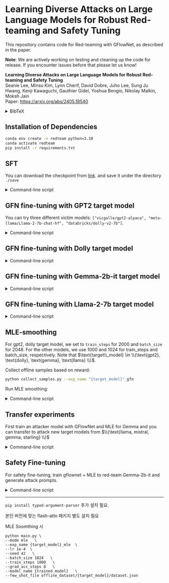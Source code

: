 # Learning Diverse Attacks on Large Language Models for Robust Red-teaming and Safety Tuning

This repository contains code for Red-teaming with GFlowNet, as described in the paper.

**Note**: We are actively working on testing and cleaning up the code for release. If you encounter issues before that please let us know!


**Learning Diverse Attacks on Large Language Models for Robust Red-teaming and Safety Tuning**<br />
Seanie Lee, Minsu Kim, Lynn Cherif, David Dobre, Juho Lee, Sung Ju Hwang, Kenji Kawaguchi, Gauthier Gidel, Yoshua Bengio, Nikolay Malkin, Moksh Jain <br/>
Paper: https://arxiv.org/abs/2405.18540
<details>
<summary>
BibTeX
</summary>
  
```bibtex
@article{
lee2025learning,
title={Learning Diverse Attacks on Large Language Models for Robust Red-Teaming and Safety Tuning},
author={Seanie Lee and Minsu Kim and Lynn Cherif and David Dobre and Juho Lee and Sung Ju Hwang and Kenji Kawaguchi and Gauthier Gidel and Yoshua Bengio and Nikolay Malkin and Moksh Jain},
journal={International Conference on Learning Representations (ICLR)},
year={2025}
}
```
</details>


## Installation of Dependencies
```bash
conda env create -n redteam python=3.10
conda activate redteam
pip install -r requirements.txt
```

## SFT
You can download the checkpoint from [link](https://drive.google.com/drive/folders/1yG9RPnnL83nrVJ7tiuPYHEHNiN_cDIAo?usp=sharing).
and save it under the directory ```./save```

<details>
<summary>
Command-line script
</summary>
  
```bash
python main.py \
--mode sft \
--lr 3e-5 \
--train_steps 100 \
--grad_acc_steps 32 \
--batch_size 1024 \
--prompt_file ./prompts/alpaca.jsonl \
--few_shot_file ./prompts/sft_dataset.json \
--exp_name gpt2-sft-position-final
```
</details>


## GFN fine-tuning with **GPT2** target model
You can try three different victim models: ```["vicgalle/gpt2-alpaca", "meta-llama/Llama-2-7b-chat-hf", "databricks/dolly-v2-7b"]```.

<details>
<summary>
Command-line script
</summary>
  
```bash
python main.py \
--exp_name gpt2-gfn \
--sim_tolerance 0.25 \
--victim_model vicgalle/gpt2-alpaca \
--lr 1e-4 \
--max_len 20 \
--reward_sched_horizon 500 \
--train_steps 5000 \
--seed 42 \
--temp_low 0.5 \
--temp_high 2.0 \
--buffer_size 1000 \
--lm_sched_end 1.0 \
--beta 0.1 \
--sim_tolerance 0.25
```
and the command for evaluation:
```
python eval.py \
--ckpt save/gpt2-gfn/latest \
--output_file gpt2-gfn \
--victim_model gpt2
```
</details>

## GFN fine-tuning with **Dolly** target model

<details>
<summary>
Command-line script
</summary>
  
```bash
python main.py \
--exp_name dolly-gfn \
--sim_tolerance 0.25 \
--victim_model databricks/dolly-v2-7b \
--lr 1e-4 \
--max_len 20 \
--reward_sched_horizon 500 \
--train_steps 5000 \
--seed 42 \
--temp_low 0.5 \
--temp_high 2.0 \
--lm_sched_horizon 2000 \
--lm_sched_end 1.0 \
--buffer_size 1000 \
--compare reward \
--beta 0.1
```

```bash
python eval.py \
--ckpt save/dolly-gfn/latest \
--output_file dolly-gfn \
--victim_model dolly
```
</details>

## GFN fine-tuning with **Gemma-2b-it** target model

<details>
<summary>
Command-line script
</summary>
  
```bash
python main.py \
--exp_name gemma-gfn \
--sim_tolerance 0.3 \
--victim_model google/gemma-2b-it \
--lr 1e-4 \
--reward_sched_horizon 1000 \
--train_steps 5000 \
--buffer_size 5000 \
--seed 42 \
--max_len 20 \
--temp_low 0.7 \
--temp_high 2.0 \
--lm_sched_end 1.2 \
--lm_sched_horizon 2000 \
--compare c_reward \
--prioritization c_reward \
--beta 0.1 \
--metric cosine
```

```bash
python eval.py \
--ckpt /save/gemma-gfn/latest \
--output_file gemma-gfn \
--victim_model gemma
```
</details>


## GFN fine-tuning with **Llama-2-7b** target model
<details>
<summary>
Command-line script
</summary>
  
```bash
python main.py \
--exp_name llama-gfn \
--sim_tolerance 0.3 \
--victim_model meta-llama/Llama-2-7b-chat-hf \
--lr 1e-4 \
--reward_sched_horizon 1000 \
--train_steps 5000 \
--buffer_size 5000 \
--seed 42 \
--max_len 20 \
--temp_low 0.7 \
--temp_high 2.0 \
--lm_sched_end 1.2 \
--lm_sched_horizon 2000 \
--sft_ckpt $SFT_CKPT \
--compare c_reward \
--prioritization c_reward \
--beta 0.1 \
--metric cosine
```

```bash
python eval.py \
--ckpt save/llama-gfn/latest \
--output_file llama-gfn \
--victim_model llama
```
</details>

## MLE-smoothing
For gpt2, dolly target model, we set to `train_steps` for 2000 and `batch_size` for 2048. For the other models, we use 1000 and 1024 for train_steps and batch_size, respectively. Note that $\text{target\\_model} \in \\{\text{gpt2}, \text{dolly}, \text{gemma}, \text{llama} \\}$.


Collect offline samples based on reward:
```bash
python collect_samples.py --exp_name "{target_model}"_gfn
```

Run MLE smoothing:
<details>
<summary>
Command-line script
</summary>
  
```bash
python main.py \
--mode distillation \
--exp_name "{target_model}"_mle \
--lr 1e-4 \
--seed 42 \
--batch_size "batch_size" \
--train_steps "train_steps" \
--grad_acc_steps 8 \
--model_name gpt2-sft-position-final \
--few_shot_file offline_dataset/"{target_model}"_gfn
```

For evaluation:
```bash
python eval.py \
--ckpt save/"{target_model}"_gfn/latest \
--output_file "{target_model}"_mle \
--victim_model "{target_model}" \
--no_lora
```
</details>

## Transfer experiments
First train an attacker model with GFlowNet and MLE for Gemma and you can transfer to attack new target models from $\\{\text{llama, mistral, gemma, starling} \\}$

<details>
<summary>
Command-line script
</summary>
  
```bash
python run_transfer.py \
--victim_model gemma \
--exp_name gemma_mle \
--target_model llama
```
</details>

## Safety Fine-tuning
For safety fine-tuning, train gflownet + MLE to red-team Gemma-2b-it and generate attack prompts.


<details>
<summary>
Command-line script
</summary>
  
```bash
python safety_datset/create_safety_response.py \
--input_file results/gemma/gemma_mle.json
--output_file safety_dataset/gemma_mle.json
```


```bash
python main.py \
--model_name google/gemma-2b-it \
--save_dir /network/scratch/s/seanie.lee/redteam/save \
--mode safety \
--lr 5e-5 \
--weight_decay 0.0 \
--batch_size 32 \
--num_warmup_steps 0 \
--epoch 2 \
--prompt_file safety_dataset/gemma_mle.json \
--exp_name gfn-safety-tuned
```
</details>

---


`pip install typed-argument-parser` 추가 설치 필요.

본인 버전에 맞는 flash-attn 패키지 별도 설치 필요

MLE Soomthing 시

```
python main.py \
--mode mle   \
--exp_name {target_model}_mle  \
--lr 1e-4  \
--seed 42   \
--batch_size 1024   \
--train_steps 1000   \
--grad_acc_steps 8   \
--model_name {trained_model}   \
--few_shot_file offline_dataset/{target_model}/dataset.json
```
